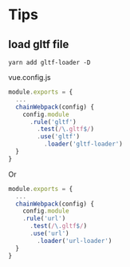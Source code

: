 # Tips

## load gltf file

```shell
yarn add gltf-loader -D
```

vue.config.js

```js
module.exports = {
  ...
  chainWebpack(config) {
    config.module
      .rule('gltf')
        .test(/\.gltf$/)
        .use('gltf')
          .loader('gltf-loader')
  }
}
```

Or

```js
module.exports = {
  ...
  chainWebpack(config) {
    config.module
    .rule('url')
      .test(/\.gltf$/)
      .use('url')
        .loader('url-loader')
  }
}

```
